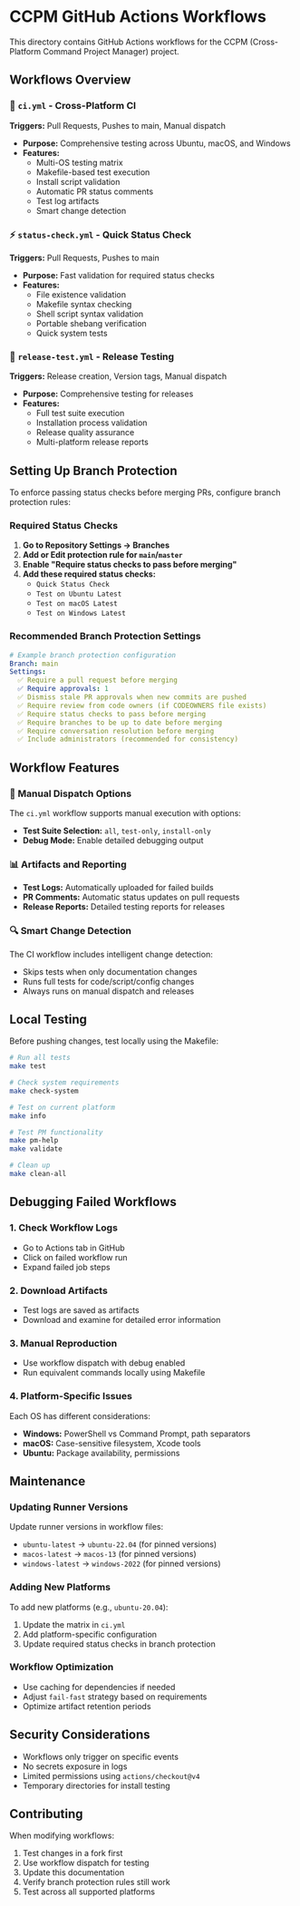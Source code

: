 # CCPM GitHub Actions Workflows

This directory contains GitHub Actions workflows for the CCPM (Cross-Platform Command Project Manager) project.

## Workflows Overview

### 🔄 `ci.yml` - Cross-Platform CI
**Triggers:** Pull Requests, Pushes to main, Manual dispatch
- **Purpose:** Comprehensive testing across Ubuntu, macOS, and Windows
- **Features:**
  - Multi-OS testing matrix
  - Makefile-based test execution
  - Install script validation
  - Automatic PR status comments
  - Test log artifacts
  - Smart change detection

### ⚡ `status-check.yml` - Quick Status Check  
**Triggers:** Pull Requests, Pushes to main
- **Purpose:** Fast validation for required status checks
- **Features:**
  - File existence validation
  - Makefile syntax checking
  - Shell script syntax validation
  - Portable shebang verification
  - Quick system tests

### 🚀 `release-test.yml` - Release Testing
**Triggers:** Release creation, Version tags, Manual dispatch
- **Purpose:** Comprehensive testing for releases
- **Features:**
  - Full test suite execution
  - Installation process validation
  - Release quality assurance
  - Multi-platform release reports

## Setting Up Branch Protection

To enforce passing status checks before merging PRs, configure branch protection rules:

### Required Status Checks

1. **Go to Repository Settings → Branches**
2. **Add or Edit protection rule for `main`/`master`**
3. **Enable "Require status checks to pass before merging"**
4. **Add these required status checks:**
   - `Quick Status Check`
   - `Test on Ubuntu Latest`  
   - `Test on macOS Latest`
   - `Test on Windows Latest`

### Recommended Branch Protection Settings

```yaml
# Example branch protection configuration
Branch: main
Settings:
  ✅ Require a pull request before merging
  ✅ Require approvals: 1
  ✅ Dismiss stale PR approvals when new commits are pushed
  ✅ Require review from code owners (if CODEOWNERS file exists)
  ✅ Require status checks to pass before merging
  ✅ Require branches to be up to date before merging
  ✅ Require conversation resolution before merging
  ✅ Include administrators (recommended for consistency)
```

## Workflow Features

### 🎯 Manual Dispatch Options

The `ci.yml` workflow supports manual execution with options:
- **Test Suite Selection:** `all`, `test-only`, `install-only`
- **Debug Mode:** Enable detailed debugging output

### 📊 Artifacts and Reporting

- **Test Logs:** Automatically uploaded for failed builds
- **PR Comments:** Automatic status updates on pull requests
- **Release Reports:** Detailed testing reports for releases

### 🔍 Smart Change Detection

The CI workflow includes intelligent change detection:
- Skips tests when only documentation changes
- Runs full tests for code/script/config changes
- Always runs on manual dispatch and releases

## Local Testing

Before pushing changes, test locally using the Makefile:

```bash
# Run all tests
make test

# Check system requirements  
make check-system

# Test on current platform
make info

# Test PM functionality
make pm-help
make validate

# Clean up
make clean-all
```

## Debugging Failed Workflows

### 1. Check Workflow Logs
- Go to Actions tab in GitHub
- Click on failed workflow run
- Expand failed job steps

### 2. Download Artifacts
- Test logs are saved as artifacts
- Download and examine for detailed error information

### 3. Manual Reproduction
- Use workflow dispatch with debug enabled
- Run equivalent commands locally using Makefile

### 4. Platform-Specific Issues
Each OS has different considerations:
- **Windows:** PowerShell vs Command Prompt, path separators
- **macOS:** Case-sensitive filesystem, Xcode tools
- **Ubuntu:** Package availability, permissions

## Maintenance

### Updating Runner Versions
Update runner versions in workflow files:
- `ubuntu-latest` → `ubuntu-22.04` (for pinned versions)
- `macos-latest` → `macos-13` (for pinned versions)  
- `windows-latest` → `windows-2022` (for pinned versions)

### Adding New Platforms
To add new platforms (e.g., `ubuntu-20.04`):
1. Update the matrix in `ci.yml`
2. Add platform-specific configuration
3. Update required status checks in branch protection

### Workflow Optimization
- Use caching for dependencies if needed
- Adjust `fail-fast` strategy based on requirements
- Optimize artifact retention periods

## Security Considerations

- Workflows only trigger on specific events
- No secrets exposure in logs
- Limited permissions using `actions/checkout@v4`
- Temporary directories for install testing

## Contributing

When modifying workflows:
1. Test changes in a fork first
2. Use workflow dispatch for testing
3. Update this documentation
4. Verify branch protection rules still work
5. Test across all supported platforms